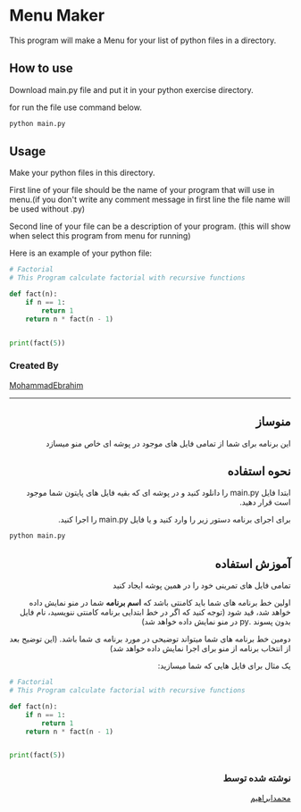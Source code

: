 # Menu Maker

This program will make a Menu for your list of python files in a directory.

## How to use

Download main.py file and put it in your python exercise directory.

for run the file use command below.

```bash
python main.py
```

## Usage

Make your python files in this directory.

First line of your file should be the name of your program that will use in menu.(if you don't write any comment message
in first line the file name will be used without .py)

Second line of your file can be a description of your program. (this will show when select this program from menu for
running)

Here is an example of your python file:

```python
# Factorial
# This Program calculate factorial with recursive functions  

def fact(n):
    if n == 1:
        return 1
    return n * fact(n - 1)


print(fact(5))
```

### Created By

[MohammadEbrahim](https://instagram.com/m.e_kazemi)

---

<div dir="rtl">

## منوساز

این برنامه برای شما از تمامی فایل های موجود در پوشه ای خاص منو میسازد

## نحوه استفاده

ابتدا فایل main.py را دانلود کنید و در پوشه ای که بقیه فایل های پایتون شما موجود است قرار دهید.

برای اجرای برنامه دستور زیر را وارد کنید و یا فایل main.py را اجرا کنید.

</div>

```bash
python main.py
```

<div dir="rtl">

## آموزش استفاده

تمامی فایل های تمرینی خود را در همین پوشه ایجاد کنید

اولین خط برنامه های شما باید کامنتی باشد که **اسم برنامه** شما در منو نمایش داده خواهد شد، قید شود
(توجه کنید که اگر در خط ابتدایی برنامه کامنتی ننویسید، نام فایل بدون پسوند .py در منو نمایش داده خواهد شد)

دومین خط برنامه های شما میتواند توضیحی در مورد برنامه ی شما باشد.
(این توضیح بعد از انتخاب برنامه از منو برای اجرا نمایش داده خواهد شد)

یک مثال برای فایل هایی که شما میسازید:

</div>

```python
# Factorial
# This Program calculate factorial with recursive functions  

def fact(n):
    if n == 1:
        return 1
    return n * fact(n - 1)


print(fact(5))
```

<div dir="rtl">

### نوشته شده توسط

[محمدابراهیم](https://instagram.com/m.e_kazemi)
</div
